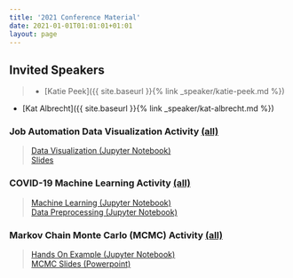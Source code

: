 ```yaml
---
title: '2021 Conference Material'
date: 2021-01-01T01:01:01+01:01
layout: page
---
```


## Invited Speakers

> - [Katie Peek]({{ site.baseurl }}{% link _speaker/katie-peek.md %})  
<!-- <a href="#">(Recording of Talk)</a> -->
- [Kat Albrecht]({{ site.baseurl }}{% link _speaker/kat-albrecht.md %}) 
<!-- <a href="#">(Recording of Talk)</a> -->


### Job Automation Data Visualization Activity <a href="https://github.com/CIERA-Northwestern/DataScienceForPublicGood/blob/master/JobAutomation/">(all)</a> 
> <a href="https://github.com/CIERA-Northwestern/DataScienceForPublicGood/blob/master/JobAutomation/DSforPG_ProbJobAutomation.ipynb">Data Visualization (Jupyter Notebook)</a>  
<a href="https://github.com/CIERA-Northwestern/DataScienceForPublicGood/tree/master/JobAutomation/slides">Slides</a>

### COVID-19 Machine Learning Activity <a href="https://github.com/CIERA-Northwestern/DataScienceForPublicGood/blob/master/COVIDMachineLearning/">(all)</a> 
> <a href="https://github.com/CIERA-Northwestern/DataScienceForPublicGood/blob/master/COVIDMachineLearning/COVID_19_Activity.ipynb">Machine Learning (Jupyter Notebook)</a>  
<a href="https://github.com/CIERA-Northwestern/DataScienceForPublicGood/blob/master/COVIDMachineLearning/Data%20Preprocessing%20-%20COVID%2019%20DSPG.ipynb">Data Preprocessing (Jupyter Notebook)</a>  

### Markov Chain Monte Carlo (MCMC) Activity <a href="https://github.com/CIERA-Northwestern/DataScienceForPublicGood/blob/master/MCMC/">(all)</a>
>  <a href="https://github.com/CIERA-Northwestern/DataScienceForPublicGood/blob/master/MCMC/MCMC_DSfPG.ipynb">Hands On Example (Jupyter Notebook)</a>  
<a href="https://github.com/CIERA-Northwestern/DataScienceForPublicGood/blob/master/MCMC/mcmc_dsfpg.pptx">MCMC Slides (Powerpoint)</a>

<!-- ### Neural Networks Activity
> <a href="#">Data Visualization (Jupyter Notebook)</a>  
<a href="#">Slides</a> -->
